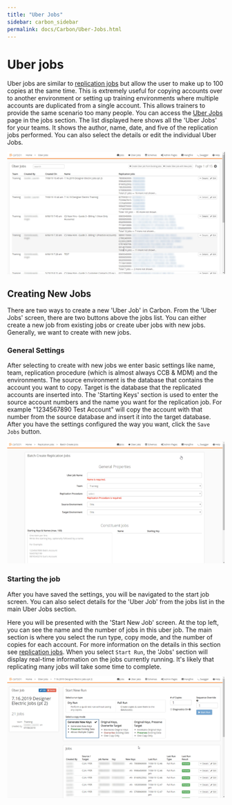 ```yaml
---
title: "Uber Jobs"
sidebar: carbon_sidebar
permalink: docs/Carbon/Uber-Jobs.html
---
```


 
# Uber jobs 
Uber jobs are similar to [replication jobs](Replication-Jobs.md) but allow the user to make up to 100 copies at the same time. This is extremely useful for copying accounts over to another environment or setting up training environments where multiple accounts are duplicated from a single account. This allows trainers to provide the same scenario too many people. You can access the [Uber Jobs](Application-Home.md) page in the jobs section. The list displayed here shows all the 'Uber Jobs' for your teams. It shows the author, name, date, and five of the replication jobs performed. You can also select the details or edit the individual Uber Jobs.  

<img src="Media/Uber-Jobs-List.png"> 
 
 
## Creating New Jobs 
There are two ways to create a new 'Uber Job' in Carbon. From the 'Uber Jobs' screen, there are two buttons above the jobs list. You can either create a new job from existing jobs or create uber jobs with new jobs. Generally, we want to create with new jobs.  
 
### General Settings 
After selecting to create with new jobs we enter basic settings like name, team, replication procedure (which is almost always CCB & MDM) and the environments. The source environment is the database that contains the account you want to copy. Target is the database that the replicated accounts are inserted into. 
The 'Starting Keys' section is used to enter the source account numbers and the name you want for the replication job. For example "1234567890 Test Account" will copy the account with that number from the source database and insert it into the target database. After you have the settings configured the way you want, click the `Save Jobs` button. 

<img src="Media/Uber-Jobs-General-Properties.png"> 
 
### Starting the job 
After you have saved the settings, you will be navigated to the start job screen. You can also select details for the 'Uber Job' from the jobs list in the main Uber Jobs section.  
 
Here you will be presented with the 'Start New Job' screen. At the top left, you can see the name and the number of jobs in this uber job. The main section is where you select the run type, copy mode, and the number of copies for each account. For more information on the details in this section see [replication jobs](Replication-Jobs.md#start-new-run). When you select `Start Run`, the 'Jobs' section will display real-time information on the jobs currently running. It's likely that replicating many jobs will take some time to complete. 

<img src="Media/Uber-Jobs-Start-Run.png"> 

